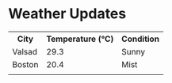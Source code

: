 # Weather Updates

<!-- WEATHER-UPDATE-START -->
<table><tr><th>City</th><th>Temperature (°C)</th><th>Condition</th></tr><tr><td>Valsad</td><td>29.3</td><td>Sunny</td></tr><tr><td>Boston</td><td>20.4</td><td>Mist</td></tr><tr><td></td><td></td><td></td></tr></table>
<!-- WEATHER-UPDATE-END -->
